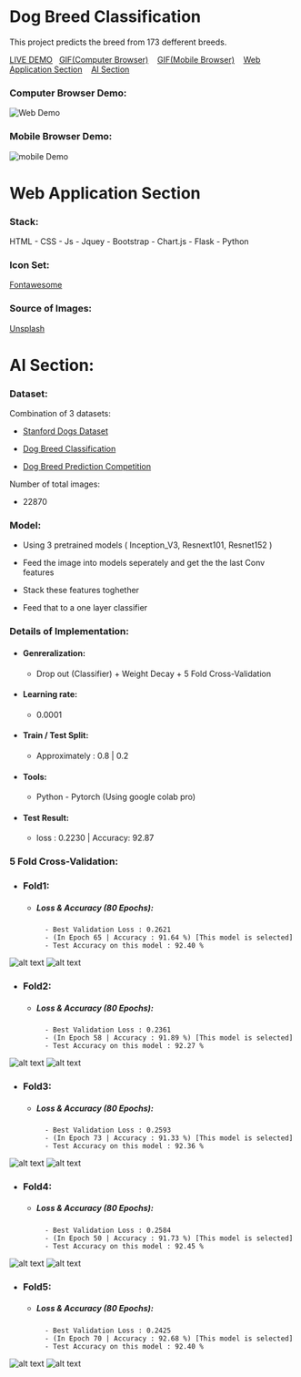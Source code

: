 # Dog Breed Classification

This project predicts  the breed from 173 defferent breeds.


<ins>[LIVE DEMO]()</ins>&nbsp;&nbsp;&nbsp;<ins>[GIF(Computer Browser)](#computer-browser-demo)</ins>&nbsp;&nbsp;&nbsp;
<ins>[GIF(Mobile Browser)](#mobile-browser-demo)</ins>&nbsp;&nbsp;&nbsp;
<ins>[Web Application Section](#web-application-section)</ins>&nbsp;&nbsp;&nbsp;
<ins>[AI Section](#ai-section)</ins>
&nbsp;&nbsp;&nbsp;
### Computer Browser Demo: 
![Web Demo](images/web.gif)

### Mobile Browser Demo:
![mobile Demo](images/mobile.gif)

# Web Application Section 
  
### Stack:

HTML - CSS - Js - Jquey - Bootstrap - Chart.js - Flask - Python 

### Icon Set:
[Fontawesome](https://www.Fontawesome.com)

### Source of Images: 
[Unsplash](https://unsplash.com/)

# AI Section: 

### Dataset:

Combination of 3 datasets:

- [Stanford Dogs Dataset](http://vision.stanford.edu/aditya86/ImageNetDogs/)

- [Dog Breed Classification](https://www.kaggle.com/venktesh/person-images)

- [Dog Breed Prediction Competition](https://www.kaggle.com/malhotra1432/dog-breed-prediction-competition)

Number of total images:

- 22870
### Model:
- Using 3 pretrained models ( Inception_V3, Resnext101, Resnet152 )

- Feed the image into models seperately and get the the last Conv features

- Stack these features toghether

- Feed that to a one layer classifier

### Details of Implementation:
- #### Genreralization: 
   - Drop out (Classifier) + Weight Decay + 5 Fold Cross-Validation
- #### Learning rate: 
   - 0.0001
- #### Train / Test Split: 
   - Approximately : 0.8 | 0.2 
- #### Tools: 
   - Python - Pytorch (Using google colab pro)
- #### Test Result: 
   - loss : 0.2230  | Accuracy: 92.87 

### 5 Fold Cross-Validation:

- ### Fold1:
  - ##### Loss & Accuracy (80 Epochs):
          - Best Validation Loss : 0.2621
          - (In Epoch 65 | Accuracy : 91.64 %) [This model is selected]
          - Test Accuracy on this model : 92.40 %

![alt text](images/loss1.png) ![alt text](images/acc1.png)
- ### Fold2:
  - ##### Loss & Accuracy (80 Epochs):
          - Best Validation Loss : 0.2361
          - (In Epoch 58 | Accuracy : 91.89 %) [This model is selected]  
          - Test Accuracy on this model : 92.27 %
![alt text](images/loss2.png) ![alt text](images/acc2.png)
- ### Fold3:
  - ##### Loss & Accuracy (80 Epochs):
          - Best Validation Loss : 0.2593
          - (In Epoch 73 | Accuracy : 91.33 %) [This model is selected]
          - Test Accuracy on this model : 92.36 %
![alt text](images/loss3.png) ![alt text](images/acc3.png)
- ### Fold4:
  - ##### Loss & Accuracy (80 Epochs):
          - Best Validation Loss : 0.2584
          - (In Epoch 50 | Accuracy : 91.73 %) [This model is selected]
          - Test Accuracy on this model : 92.45 %
![alt text](images/loss4.png) ![alt text](images/acc4.png)
- ### Fold5:
  - ##### Loss & Accuracy (80 Epochs):
          - Best Validation Loss : 0.2425
          - (In Epoch 70 | Accuracy : 92.68 %) [This model is selected]
          - Test Accuracy on this model : 92.40 %
![alt text](images/loss5.png) ![alt text](images/acc5.png)



